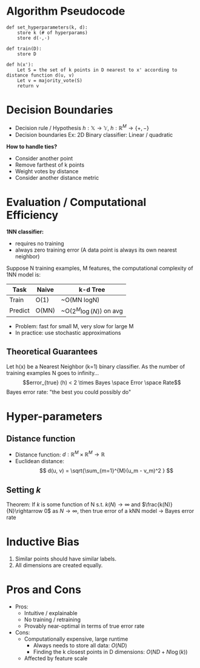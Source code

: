 # Algorithm Pseudocode
```
def set_hyperparameters(k, d):
	store k (# of hyperparams)
	store d(·,·)

def train(D):
	store D

def h(x'):
	Let S = the set of k points in D nearest to x' according to distance function d(u, v) 
	Let v = majority_vote(S) 
	return v
```

# Decision Boundaries

- Decision rule / Hypothesis $h: \mathbb{X} \rightarrow \mathbb{Y}$, $h: \mathbb{R}^M \rightarrow \{+, - \}$
- Decision boundaries Ex: 2D Binary classifier: Linear / quadratic

**How to handle ties?**
- Consider another point
- Remove farthest of k points 
- Weight votes by distance 
- Consider another distance metric

# Evaluation / Computational Efficiency

**1NN classifier:**
- requires no training
- always zero training error (A data point is always its own nearest neighbor)

Suppose N training examples, M features, the computational complexity of 1NN model is:

| Task | Naive | k-d Tree |
| ---- | ---- | ---- |
| Train | O(1) | ~O(MN logN) |
| Predict | O(MN) | ~O($2^M \log(N)$) on avg |
- Problem: fast for small M, very slow for large M
- In practice: use stochastic approximations
## Theoretical Guarantees

Let h(x) be a Nearest Neighbor (k=1) binary classifier. As the number of training examples N goes to infinity… $$error_{true} (h) < 2 \times Bayes \space Error \space Rate$$
Bayes error rate: "the best you could possibly do"

# Hyper-parameters
## Distance function

- Distance function: $d: \mathbb{R}^{M} \times \mathbb{R}^{M} \rightarrow \mathbb{R}$
- Euclidean distance:
$$
d(u, v) = \sqrt{\sum_{m=1}^{M}(u_m - v_m)^2 } 
$$
## Setting $k$ 

Theorem: If $k$ is some function of N s.t. $k(N)\rightarrow \infty$ and $\frac{k(N)}{N}\rightarrow 0$ as $N\rightarrow \infty$, then true error of a kNN model $\rightarrow$ Bayes error rate
# Inductive Bias

1. Similar points should have similar labels.
2. All dimensions are created equally.
# Pros and Cons

- Pros:
	- Intuitive / explainable
	- No training / retraining
	- Provably near-optimal in terms of true error rate
- Cons:
	- Computationally expensive, large runtime
		- Always needs to store all data: $O(ND)$
		- Finding the k closest points in D dimensions: $O(ND+N\log(k))$
	- Affected by feature scale
